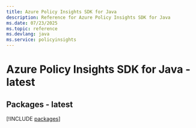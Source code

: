 ```yaml
---
title: Azure Policy Insights SDK for Java
description: Reference for Azure Policy Insights SDK for Java
ms.date: 07/23/2025
ms.topic: reference
ms.devlang: java
ms.service: policyinsights
---
```

# Azure Policy Insights SDK for Java - latest
## Packages - latest
[!INCLUDE [packages](policy-insights-index.md)]